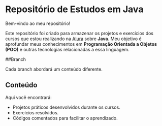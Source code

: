 # Repositório de Estudos em Java 

Bem-vindo ao meu repositório! 

Este repositório foi criado para armazenar os projetos e exercícios dos cursos que estou realizando na [Alura](https://www.alura.com.br/) sobre **Java**. Meu objetivo é aprofundar meus conhecimentos em **Programação Orientada a Objetos (POO)** e outras tecnologias relacionadas a essa linguagem.

##Branch

Cada branch abordará um conteúdo diferente.

## Conteúdo 
Aqui você encontrará:
- Projetos práticos desenvolvidos durante os cursos.
- Exercícios resolvidos.
- Códigos comentados para facilitar o aprendizado.
